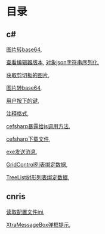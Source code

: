 # 目录

## c#

[图片转base64](/csharp/图片转base64.md), 

[查看编辑器版本](/csharp/查看编辑器版本.md), [对象json字符串序列化](/csharp/对象json字符串序列化.md), 

[获取剪切板的图片](/csharp/获取剪切板的图片.md), 

[图片转base64](/csharp/图片转base64.md), 

[用户按下的键](/csharp/用户按下的键.md), 

[注释格式](/csharp/注释格式.md), 

[cefsharp暴露给js调用方法](/csharp/cefsharp暴露给js调用方法.md), 

[cefsharp下载文件](/csharp/cefsharp下载文件.md), 

[exe发送消息](/csharp/exe发送消息.md), 

[GridControl列表绑定数据](/csharp/GridControl列表绑定数据.md), 

[TreeList树形列表绑定数据](/csharp/TreeList树形列表绑定数据.md), 

## cnris

[读取配置文件ini](/cnris/读取配置文件ini.md), 

[XtraMessageBox弹框提示](/cnris/XtraMessageBox弹框提示.md), 





<!--

<img :src="$withBase('/he.png')" alt="图片">

-->
